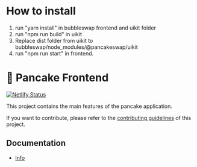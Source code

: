 # How to install
1. run "yarn install" in bubbleswap frontend and uikit folder
2. run "npm run build" in uikit
3. Replace dist folder from uikit to bubbleswap/node_modules/@pancakeswap/uikit
4. run "npm run start" in frontend.

# 🥞 Pancake Frontend

[![Netlify Status](https://api.netlify.com/api/v1/badges/7bebf1a3-be7b-4165-afd1-446256acd5e3/deploy-status)](https://app.netlify.com/sites/pancake-prod/deploys)

This project contains the main features of the pancake application.

If you want to contribute, please refer to the [contributing guidelines](./CONTRIBUTING.md) of this project.

## Documentation

- [Info](doc/Info.md)
